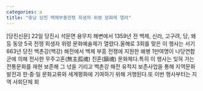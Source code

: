 ```yaml
---
categories: a
title: "충남 당진 백제부흥전쟁 희생자 위령 문화제 열려"
---
```

[당진신문] 22일 당진시 석문면 용무치 해변에서 1359년 전 백제, 신라, 고구려, 당, 왜 등 동양 5국 전쟁 희생자 위령 문화예술제가 열렸다.올해로 3회를 맞은 이 행사는 서기 663년 당진 백촌강(백강) 해전에서 백제 부흥 전쟁에 지원한 왜병 1만여명이 나당연합군에 의해 전사한 무주고혼(無主孤魂) 진혼(鎭魂) 문화제다.특히 이 행사는 잊혀 가는 전통문화를 재현 보존해 그 넋을 기리고 백촌강 해전 유적지 보존사업을 통해 지역문화발전과 한·중·일 문화교류와 세계평화에 기여하기 위해 거행된다.또 이번 행사부터는 지역 사회단체 회